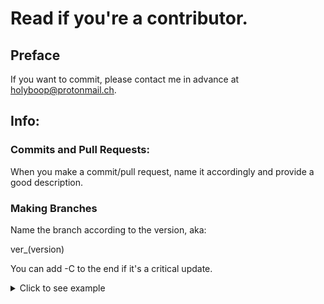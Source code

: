# Read if you're a contributor.

## Preface
If you want to commit, please contact me in advance at holyboop@protonmail.ch.

## Info:

### Commits and Pull Requests: 
When you make a commit/pull request, name it accordingly and provide a good description.

### Making Branches
Name the branch according to the version, aka:

ver_(version)

You can add -C to the end if it's a critical update.
<details>
<summary>Click to see example</summary>

**For the first one:**
ver_5.8.1

**For the second:**
ver_1.6.1-C
</details>
